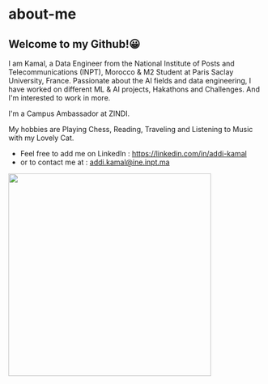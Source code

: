 # about-me
## Welcome to my Github!😀

I am Kamal, a Data Engineer from the National Institute of Posts and Telecommunications (INPT), Morocco & M2 Student at Paris Saclay University, France. Passionate about the AI fields and data engineering, I have worked on different ML & AI projects, Hakathons and Challenges. And I'm interested to work in more. 

I'm a Campus Ambassador at ZINDI. 

My hobbies are Playing Chess, Reading, Traveling and Listening to Music with my Lovely Cat.


* Feel free to add me on LinkedIn : 
https://linkedin.com/in/addi-kamal
* or to contact me at : addi.kamal@ine.inpt.ma

<p>
  <img width="400" src="https://github-readme-stats.vercel.app/api?username=addi-kamal&show_icons=true&hide_border=true"></a>
</p>
